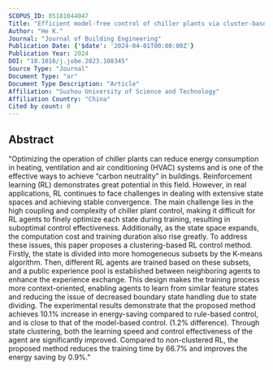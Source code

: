 ```yaml
---
SCOPUS_ID: 85181044047
Title: "Efficient model-free control of chiller plants via cluster-based deep reinforcement learning"
Author: "He K."
Journal: "Journal of Building Engineering"
Publication Date: {'$date': '2024-04-01T00:00:00Z'}
Publication Year: 2024
DOI: "10.1016/j.jobe.2023.108345"
Source Type: "Journal"
Document Type: "ar"
Document Type Description: "Article"
Affiliation: "Suzhou University of Science and Technology"
Affiliation Country: "China"
Cited by count: 0
---
```


## Abstract
"Optimizing the operation of chiller plants can reduce energy consumption in heating, ventilation and air conditioning (HVAC) systems and is one of the effective ways to achieve “carbon neutrality” in buildings. Reinforcement learning (RL) demonstrates great potential in this field. However, in real applications, RL continues to face challenges in dealing with extensive state spaces and achieving stable convergence. The main challenge lies in the high coupling and complexity of chiller plant control, making it difficult for RL agents to finely optimize each state during training, resulting in suboptimal control effectiveness. Additionally, as the state space expands, the computation cost and training duration also rise greatly. To address these issues, this paper proposes a clustering-based RL control method. Firstly, the state is divided into more homogeneous subsets by the K-means algorithm. Then, different RL agents are trained based on these subsets, and a public experience pool is established between neighboring agents to enhance the experience exchange. This design makes the training process more context-oriented, enabling agents to learn from similar feature states and reducing the issue of decreased boundary state handling due to state dividing. The experimental results demonstrate that the proposed method achieves 10.1% increase in energy-saving compared to rule-based control, and is close to that of the model-based control. (1.2% difference). Through state clustering, both the learning speed and control effectiveness of the agent are significantly improved. Compared to non-clustered RL, the proposed method reduces the training time by 66.7% and improves the energy saving by 0.9%."
